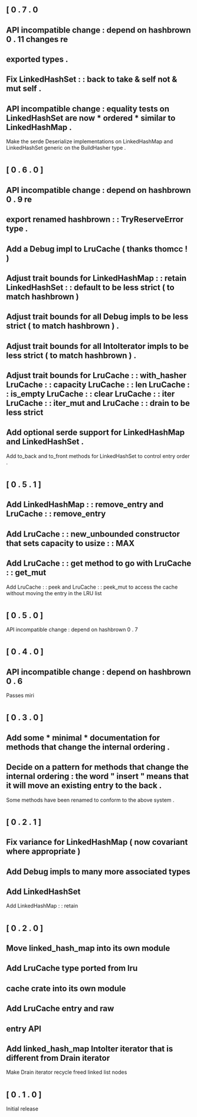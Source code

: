 #
#
[
0
.
7
.
0
-
API
incompatible
change
:
depend
on
hashbrown
0
.
11
changes
re
-
exported
types
.
-
Fix
LinkedHashSet
:
:
back
to
take
&
self
not
&
mut
self
.
-
API
incompatible
change
:
equality
tests
on
LinkedHashSet
are
now
*
ordered
*
similar
to
LinkedHashMap
.
-
Make
the
serde
Deserialize
implementations
on
LinkedHashMap
and
LinkedHashSet
generic
on
the
BuildHasher
type
.
#
#
[
0
.
6
.
0
]
-
API
incompatible
change
:
depend
on
hashbrown
0
.
9
re
-
export
renamed
hashbrown
:
:
TryReserveError
type
.
-
Add
a
Debug
impl
to
LruCache
(
thanks
thomcc
!
)
-
Adjust
trait
bounds
for
LinkedHashMap
:
:
retain
LinkedHashSet
:
:
default
to
be
less
strict
(
to
match
hashbrown
)
-
Adjust
trait
bounds
for
all
Debug
impls
to
be
less
strict
(
to
match
hashbrown
)
.
-
Adjust
trait
bounds
for
all
IntoIterator
impls
to
be
less
strict
(
to
match
hashbrown
)
.
-
Adjust
trait
bounds
for
LruCache
:
:
with_hasher
LruCache
:
:
capacity
LruCache
:
:
len
LruCache
:
:
is_empty
LruCache
:
:
clear
LruCache
:
:
iter
LruCache
:
:
iter_mut
and
LruCache
:
:
drain
to
be
less
strict
-
Add
optional
serde
support
for
LinkedHashMap
and
LinkedHashSet
.
-
Add
to_back
and
to_front
methods
for
LinkedHashSet
to
control
entry
order
.
#
#
[
0
.
5
.
1
]
-
Add
LinkedHashMap
:
:
remove_entry
and
LruCache
:
:
remove_entry
-
Add
LruCache
:
:
new_unbounded
constructor
that
sets
capacity
to
usize
:
:
MAX
-
Add
LruCache
:
:
get
method
to
go
with
LruCache
:
:
get_mut
-
Add
LruCache
:
:
peek
and
LruCache
:
:
peek_mut
to
access
the
cache
without
moving
the
entry
in
the
LRU
list
#
#
[
0
.
5
.
0
]
-
API
incompatible
change
:
depend
on
hashbrown
0
.
7
#
#
[
0
.
4
.
0
]
-
API
incompatible
change
:
depend
on
hashbrown
0
.
6
-
Passes
miri
#
#
[
0
.
3
.
0
]
-
Add
some
*
minimal
*
documentation
for
methods
that
change
the
internal
ordering
.
-
Decide
on
a
pattern
for
methods
that
change
the
internal
ordering
:
the
word
"
insert
"
means
that
it
will
move
an
existing
entry
to
the
back
.
-
Some
methods
have
been
renamed
to
conform
to
the
above
system
.
#
#
[
0
.
2
.
1
]
-
Fix
variance
for
LinkedHashMap
(
now
covariant
where
appropriate
)
-
Add
Debug
impls
to
many
more
associated
types
-
Add
LinkedHashSet
-
Add
LinkedHashMap
:
:
retain
#
#
[
0
.
2
.
0
]
-
Move
linked_hash_map
into
its
own
module
-
Add
LruCache
type
ported
from
lru
-
cache
crate
into
its
own
module
-
Add
LruCache
entry
and
raw
-
entry
API
-
Add
linked_hash_map
IntoIter
iterator
that
is
different
from
Drain
iterator
-
Make
Drain
iterator
recycle
freed
linked
list
nodes
#
#
[
0
.
1
.
0
]
-
Initial
release

